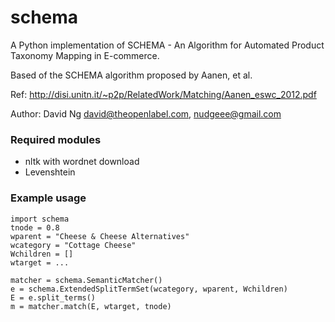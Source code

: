 # schema
A Python implementation of SCHEMA - An Algorithm for Automated Product Taxonomy Mapping in E-commerce.

Based of the SCHEMA algorithm proposed by Aanen, et al.

Ref: http://disi.unitn.it/~p2p/RelatedWork/Matching/Aanen_eswc_2012.pdf

Author: David Ng <david@theopenlabel.com>, <nudgeee@gmail.com>


### Required modules
* nltk with wordnet download
* Levenshtein
 
### Example usage
    import schema
    tnode = 0.8
    wparent = "Cheese & Cheese Alternatives"
    wcategory = "Cottage Cheese"
    Wchildren = []
    wtarget = ...
    
    matcher = schema.SemanticMatcher()
    e = schema.ExtendedSplitTermSet(wcategory, wparent, Wchildren)
    E = e.split_terms()
    m = matcher.match(E, wtarget, tnode)
